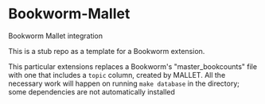 Bookworm-Mallet
===============

Bookworm Mallet integration

This is a stub repo as a template for a Bookworm extension.

This particular extensions replaces a Bookworm's "master_bookcounts" file with one that includes a `topic` column,
created by MALLET. All the necessary work will happen on running `make database` in the directory; some dependencies are not automatically installed
